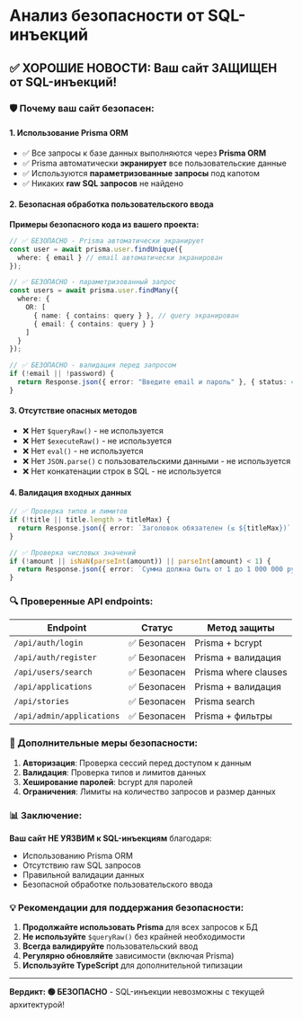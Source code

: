 # Анализ безопасности от SQL-инъекций

## ✅ ХОРОШИЕ НОВОСТИ: Ваш сайт ЗАЩИЩЕН от SQL-инъекций!

### 🛡️ Почему ваш сайт безопасен:

#### 1. **Использование Prisma ORM**
- ✅ Все запросы к базе данных выполняются через **Prisma ORM**
- ✅ Prisma автоматически **экранирует** все пользовательские данные
- ✅ Используются **параметризованные запросы** под капотом
- ✅ Никаких **raw SQL запросов** не найдено

#### 2. **Безопасная обработка пользовательского ввода**

**Примеры безопасного кода из вашего проекта:**

```typescript
// ✅ БЕЗОПАСНО - Prisma автоматически экранирует
const user = await prisma.user.findUnique({ 
  where: { email } // email автоматически экранирован
});

// ✅ БЕЗОПАСНО - параметризованный запрос
const users = await prisma.user.findMany({
  where: {
    OR: [
      { name: { contains: query } }, // query экранирован
      { email: { contains: query } }
    ]
  }
});

// ✅ БЕЗОПАСНО - валидация перед запросом
if (!email || !password) {
  return Response.json({ error: "Введите email и пароль" }, { status: 400 });
}
```

#### 3. **Отсутствие опасных методов**
- ❌ Нет `$queryRaw()` - не используется
- ❌ Нет `$executeRaw()` - не используется  
- ❌ Нет `eval()` - не используется
- ❌ Нет `JSON.parse()` с пользовательскими данными - не используется
- ❌ Нет конкатенации строк в SQL - не используется

#### 4. **Валидация входных данных**
```typescript
// ✅ Проверка типов и лимитов
if (!title || title.length > titleMax) {
  return Response.json({ error: `Заголовок обязателен (≤ ${titleMax})` }, { status: 400 });
}

// ✅ Проверка числовых значений
if (!amount || isNaN(parseInt(amount)) || parseInt(amount) < 1) {
  return Response.json({ error: `Сумма должна быть от 1 до 1 000 000 рублей` }, { status: 400 });
}
```

### 🔍 Проверенные API endpoints:

| Endpoint | Статус | Метод защиты |
|----------|--------|--------------|
| `/api/auth/login` | ✅ Безопасен | Prisma + bcrypt |
| `/api/auth/register` | ✅ Безопасен | Prisma + валидация |
| `/api/users/search` | ✅ Безопасен | Prisma where clauses |
| `/api/applications` | ✅ Безопасен | Prisma + валидация |
| `/api/stories` | ✅ Безопасен | Prisma search |
| `/api/admin/applications` | ✅ Безопасен | Prisma + фильтры |

### 🚀 Дополнительные меры безопасности:

1. **Авторизация**: Проверка сессий перед доступом к данным
2. **Валидация**: Проверка типов и лимитов данных
3. **Хеширование паролей**: bcrypt для паролей
4. **Ограничения**: Лимиты на количество запросов и размер данных

### 📊 Заключение:

**Ваш сайт НЕ УЯЗВИМ к SQL-инъекциям** благодаря:
- Использованию Prisma ORM
- Отсутствию raw SQL запросов  
- Правильной валидации данных
- Безопасной обработке пользовательского ввода

### 💡 Рекомендации для поддержания безопасности:

1. **Продолжайте использовать Prisma** для всех запросов к БД
2. **Не используйте** `$queryRaw()` без крайней необходимости
3. **Всегда валидируйте** пользовательский ввод
4. **Регулярно обновляйте** зависимости (включая Prisma)
5. **Используйте TypeScript** для дополнительной типизации

---

**Вердикт: 🟢 БЕЗОПАСНО** - SQL-инъекции невозможны с текущей архитектурой!
